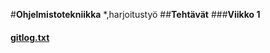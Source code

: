 #**Ohjelmistotekniikka** *,harjoitustyö
##**Tehtävät**
###**Viikko 1**
#### [gitlog.txt](https://github.com/Eddiejjay/ot-harjoitustyo/commit/f8e147921f7092367b5bdf29b63fa1a55f4f2e20#diff-a19b490a601180b3e3a8d09f42249b62c1cd560077954a11f11d52355bd8233b)


